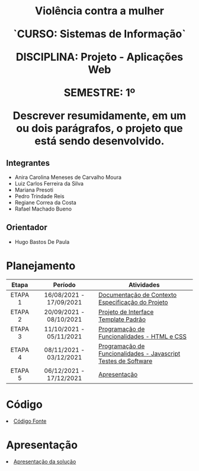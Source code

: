 <div align="center">
<h1>Violência contra a mulher</h>
<p>`CURSO: Sistemas de Informação`</p>
<p>DISCIPLINA: Projeto - Aplicações Web </p>

<p>SEMESTRE: 1º</p>

<p>Descrever resumidamente, em um ou dois parágrafos, o projeto que está sendo desenvolvido.</p>

</div>

## Integrantes

* Anira Carolina Meneses de Carvalho Moura
* Luiz Carlos Ferreira da Silva     
* Mariana Presoti
* Pedro Trindade Reis 
* Regiane Correa da Costa
* Rafael Machado Bueno

## Orientador

* Hugo Bastos De Paula

# Planejamento

| Etapa         | Período                   | Atividades |
|  :----:   |  :----:               | ----------- |
| ETAPA 1       | 16/08/2021 - 17/09/2021   |[Documentação de Contexto](docs/context.md) <br> [Especificação do Projeto](docs/especification.md) |
| ETAPA 2       | 20/09/2021 - 08/10/2021   |[Projeto de Interface](docs/interface.md) <br> [Template Padrão](docs/template.md) |
| ETAPA 3       | 11/10/2021 - 05/11/2021   |[Programação de Funcionalidades - HTML e CSS](docs/development.md) |
| ETAPA 4       | 08/11/2021 - 03/12/2021   |[Programação de Funcionalidades - Javascript](docs/development.md) <br> [Testes de Software ](docs/tests.md) |
| ETAPA 5       | 06/12/2021 - 17/12/2021   | [Apresentação](presentation/README.md) |

# Código

<li><a href="src/README.md"> Código Fonte</a></li>

# Apresentação

<li><a href="presentation/README.md"> Apresentação da solução</a></li>

